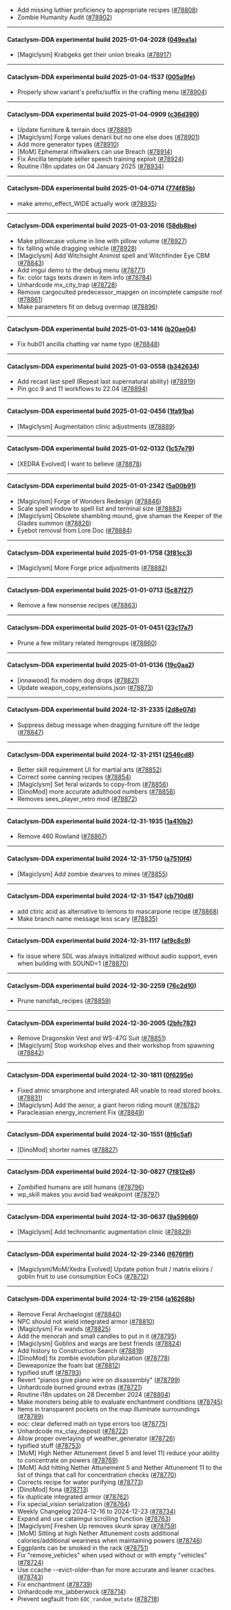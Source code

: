 * Add missing luthier proficiency to appropriate recipes ([#78808](https://github.com/CleverRaven/Cataclysm-DDA/pull/78808))
* Zombie Humanity Audit ([#78902](https://github.com/CleverRaven/Cataclysm-DDA/pull/78902))

---

#### Cataclysm-DDA experimental build 2025-01-04-2028 ([049ea1a](https://github.com/CleverRaven/Cataclysm-DDA/releases/tag/cdda-experimental-2025-01-04-2028))

* [Magiclysm] Krabgeks get their union breaks ([#78917](https://github.com/CleverRaven/Cataclysm-DDA/pull/78917))

---

#### Cataclysm-DDA experimental build 2025-01-04-1537 ([005a9fe](https://github.com/CleverRaven/Cataclysm-DDA/releases/tag/cdda-experimental-2025-01-04-1537))

* Properly show variant's prefix/suffix in the crafting menu ([#78904](https://github.com/CleverRaven/Cataclysm-DDA/pull/78904))

---

#### Cataclysm-DDA experimental build 2025-01-04-0909 ([c36d390](https://github.com/CleverRaven/Cataclysm-DDA/releases/tag/cdda-experimental-2025-01-04-0909))

* Update furniture & terrain docs ([#78891](https://github.com/CleverRaven/Cataclysm-DDA/pull/78891))
* [Magiclysm] Forge values denarii but no one else does ([#78901](https://github.com/CleverRaven/Cataclysm-DDA/pull/78901))
* Add more generator types ([#78910](https://github.com/CleverRaven/Cataclysm-DDA/pull/78910))
* [MoM] Ephemeral riftwalkers can use Breach ([#78914](https://github.com/CleverRaven/Cataclysm-DDA/pull/78914))
* Fix Ancilla template seller speech training exploit ([#78924](https://github.com/CleverRaven/Cataclysm-DDA/pull/78924))
* Routine i18n updates on 04 January 2025 ([#78934](https://github.com/CleverRaven/Cataclysm-DDA/pull/78934))

---

#### Cataclysm-DDA experimental build 2025-01-04-0714 ([774f85b](https://github.com/CleverRaven/Cataclysm-DDA/releases/tag/cdda-experimental-2025-01-04-0714))

* make ammo_effect_WIDE actually work ([#78935](https://github.com/CleverRaven/Cataclysm-DDA/pull/78935))

---

#### Cataclysm-DDA experimental build 2025-01-03-2016 ([58db8be](https://github.com/CleverRaven/Cataclysm-DDA/releases/tag/cdda-experimental-2025-01-03-2016))

* Make pillowcase volume in line with pillow volume ([#78927](https://github.com/CleverRaven/Cataclysm-DDA/pull/78927))
* fix falling while dragging vehicle ([#78928](https://github.com/CleverRaven/Cataclysm-DDA/pull/78928))
* [Magiclysm] Add Witchsight Animist spell and Witchfinder Eye CBM ([#78843](https://github.com/CleverRaven/Cataclysm-DDA/pull/78843))
* Add imgui demo to the debug menu ([#78771](https://github.com/CleverRaven/Cataclysm-DDA/pull/78771))
* fix: color tags texts drawn in item info ([#78784](https://github.com/CleverRaven/Cataclysm-DDA/pull/78784))
* Unhardcode mx_city_trap ([#78728](https://github.com/CleverRaven/Cataclysm-DDA/pull/78728))
* Remove cargoculted predecessor_mapgen on incomplete campsite roof ([#78861](https://github.com/CleverRaven/Cataclysm-DDA/pull/78861))
* Make parameters fit on debug overmap ([#78896](https://github.com/CleverRaven/Cataclysm-DDA/pull/78896))

---

#### Cataclysm-DDA experimental build 2025-01-03-1416 ([b20ae04](https://github.com/CleverRaven/Cataclysm-DDA/releases/tag/cdda-experimental-2025-01-03-1416))

* Fix hub01 ancilla chatting var name typo ([#78848](https://github.com/CleverRaven/Cataclysm-DDA/pull/78848))

---

#### Cataclysm-DDA experimental build 2025-01-03-0558 ([b342634](https://github.com/CleverRaven/Cataclysm-DDA/releases/tag/cdda-experimental-2025-01-03-0558))

* Add recast last spell (Repeat last supernatural ability) ([#78919](https://github.com/CleverRaven/Cataclysm-DDA/pull/78919))
* Pin gcc 9 and 11 workflows to 22.04 ([#78894](https://github.com/CleverRaven/Cataclysm-DDA/pull/78894))

---

#### Cataclysm-DDA experimental build 2025-01-02-0456 ([1fa91ba](https://github.com/CleverRaven/Cataclysm-DDA/releases/tag/cdda-experimental-2025-01-02-0456))

* [Magiclysm] Augmentation clinic adjustments ([#78889](https://github.com/CleverRaven/Cataclysm-DDA/pull/78889))

---

#### Cataclysm-DDA experimental build 2025-01-02-0132 ([1c57e79](https://github.com/CleverRaven/Cataclysm-DDA/releases/tag/cdda-experimental-2025-01-02-0132))

* [XEDRA Evolved] I want to believe ([#78878](https://github.com/CleverRaven/Cataclysm-DDA/pull/78878))

---

#### Cataclysm-DDA experimental build 2025-01-01-2342 ([5a00b91](https://github.com/CleverRaven/Cataclysm-DDA/releases/tag/cdda-experimental-2025-01-01-2342))

* [Magicylsm] Forge of Wonders Redesign ([#78846](https://github.com/CleverRaven/Cataclysm-DDA/pull/78846))
*  Scale spell window to spell list and terminal size ([#78883](https://github.com/CleverRaven/Cataclysm-DDA/pull/78883))
* [Magiclysm] Obsolete shambling mound, give shaman the Keeper of the Glades summon ([#78826](https://github.com/CleverRaven/Cataclysm-DDA/pull/78826))
* Eyebot removal from Lore Doc ([#78884](https://github.com/CleverRaven/Cataclysm-DDA/pull/78884))

---

#### Cataclysm-DDA experimental build 2025-01-01-1758 ([3f81cc3](https://github.com/CleverRaven/Cataclysm-DDA/releases/tag/cdda-experimental-2025-01-01-1758))

* [Magiclysm] More Forge price adjustments ([#78882](https://github.com/CleverRaven/Cataclysm-DDA/pull/78882))

---

#### Cataclysm-DDA experimental build 2025-01-01-0713 ([5c87f27](https://github.com/CleverRaven/Cataclysm-DDA/releases/tag/cdda-experimental-2025-01-01-0713))

* Remove a few nonsense recipes ([#78863](https://github.com/CleverRaven/Cataclysm-DDA/pull/78863))

---

#### Cataclysm-DDA experimental build 2025-01-01-0451 ([23c17a7](https://github.com/CleverRaven/Cataclysm-DDA/releases/tag/cdda-experimental-2025-01-01-0451))

* Prune a few military related itemgroups ([#78860](https://github.com/CleverRaven/Cataclysm-DDA/pull/78860))

---

#### Cataclysm-DDA experimental build 2025-01-01-0136 ([19c0aa2](https://github.com/CleverRaven/Cataclysm-DDA/releases/tag/cdda-experimental-2025-01-01-0136))

* [innawood] fix modern dog drops ([#78821](https://github.com/CleverRaven/Cataclysm-DDA/pull/78821))
* Update weapon_copy_extensions.json ([#78873](https://github.com/CleverRaven/Cataclysm-DDA/pull/78873))

---

#### Cataclysm-DDA experimental build 2024-12-31-2335 ([2d8e07d](https://github.com/CleverRaven/Cataclysm-DDA/releases/tag/cdda-experimental-2024-12-31-2335))

* Suppress debug message when dragging furniture off the ledge ([#78847](https://github.com/CleverRaven/Cataclysm-DDA/pull/78847))

---

#### Cataclysm-DDA experimental build 2024-12-31-2151 ([2546cd8](https://github.com/CleverRaven/Cataclysm-DDA/releases/tag/cdda-experimental-2024-12-31-2151))

* Better skill requirement UI for martial arts ([#78852](https://github.com/CleverRaven/Cataclysm-DDA/pull/78852))
* Correct some canning recipes ([#78854](https://github.com/CleverRaven/Cataclysm-DDA/pull/78854))
* [Magiclysm] Set feral wizards to copy-from ([#78856](https://github.com/CleverRaven/Cataclysm-DDA/pull/78856))
* [DinoMod] more accurate adulthood numbers ([#78858](https://github.com/CleverRaven/Cataclysm-DDA/pull/78858))
* Removes sees_player_retro mod ([#78872](https://github.com/CleverRaven/Cataclysm-DDA/pull/78872))

---

#### Cataclysm-DDA experimental build 2024-12-31-1935 ([1a410b2](https://github.com/CleverRaven/Cataclysm-DDA/releases/tag/cdda-experimental-2024-12-31-1935))

* Remove 460 Rowland ([#78867](https://github.com/CleverRaven/Cataclysm-DDA/pull/78867))

---

#### Cataclysm-DDA experimental build 2024-12-31-1750 ([a7510f4](https://github.com/CleverRaven/Cataclysm-DDA/releases/tag/cdda-experimental-2024-12-31-1750))

* [Magiclysm] Add zombie dwarves to mines ([#78855](https://github.com/CleverRaven/Cataclysm-DDA/pull/78855))

---

#### Cataclysm-DDA experimental build 2024-12-31-1547 ([cb710d8](https://github.com/CleverRaven/Cataclysm-DDA/releases/tag/cdda-experimental-2024-12-31-1547))

* add ctiric acid as alternative to lemons to mascarpone recipe ([#78868](https://github.com/CleverRaven/Cataclysm-DDA/pull/78868))
* Make branch name message less scary ([#78835](https://github.com/CleverRaven/Cataclysm-DDA/pull/78835))

---

#### Cataclysm-DDA experimental build 2024-12-31-1117 ([af9c8c9](https://github.com/CleverRaven/Cataclysm-DDA/releases/tag/cdda-experimental-2024-12-31-1117))

* fix issue where SDL was always initialized without audio support, even when building with SOUND=1 ([#78870](https://github.com/CleverRaven/Cataclysm-DDA/pull/78870))

---

#### Cataclysm-DDA experimental build 2024-12-30-2259 ([76c2d10](https://github.com/CleverRaven/Cataclysm-DDA/releases/tag/cdda-experimental-2024-12-30-2259))

* Prune nanofab_recipes ([#78859](https://github.com/CleverRaven/Cataclysm-DDA/pull/78859))

---

#### Cataclysm-DDA experimental build 2024-12-30-2005 ([2bfc782](https://github.com/CleverRaven/Cataclysm-DDA/releases/tag/cdda-experimental-2024-12-30-2005))

* Remove Dragonskin Vest and WS-47G Suit ([#78851](https://github.com/CleverRaven/Cataclysm-DDA/pull/78851))
* [Magiclysm] Stop workshop elves and their workshop from spawning ([#78842](https://github.com/CleverRaven/Cataclysm-DDA/pull/78842))

---

#### Cataclysm-DDA experimental build 2024-12-30-1811 ([0f6295e](https://github.com/CleverRaven/Cataclysm-DDA/releases/tag/cdda-experimental-2024-12-30-1811))

* Fixed atmic smarphone and intergrated AR unable to read stored books. ([#78831](https://github.com/CleverRaven/Cataclysm-DDA/pull/78831))
* [Magiclysm] Add the aenor, a giant heron riding mount ([#78782](https://github.com/CleverRaven/Cataclysm-DDA/pull/78782))
* Paracleasian energy_increment Fix ([#78849](https://github.com/CleverRaven/Cataclysm-DDA/pull/78849))

---

#### Cataclysm-DDA experimental build 2024-12-30-1551 ([8f6c5af](https://github.com/CleverRaven/Cataclysm-DDA/releases/tag/cdda-experimental-2024-12-30-1551))

* [DinoMod] shorter names ([#78827](https://github.com/CleverRaven/Cataclysm-DDA/pull/78827))

---

#### Cataclysm-DDA experimental build 2024-12-30-0827 ([7f812e6](https://github.com/CleverRaven/Cataclysm-DDA/releases/tag/cdda-experimental-2024-12-30-0827))

* Zombified humans are still humans ([#78796](https://github.com/CleverRaven/Cataclysm-DDA/pull/78796))
* wp_skill makes you avoid bad weakpoint ([#78797](https://github.com/CleverRaven/Cataclysm-DDA/pull/78797))

---

#### Cataclysm-DDA experimental build 2024-12-30-0637 ([9a59660](https://github.com/CleverRaven/Cataclysm-DDA/releases/tag/cdda-experimental-2024-12-30-0637))

* [Magiclysm] Add technomantic augmentation clinic ([#78829](https://github.com/CleverRaven/Cataclysm-DDA/pull/78829))

---

#### Cataclysm-DDA experimental build 2024-12-29-2346 ([f676f9f](https://github.com/CleverRaven/Cataclysm-DDA/releases/tag/cdda-experimental-2024-12-29-2346))

* [Magiclysm/MoM/Xedra Evolved] Update potion fruit / matrix elixirs / goblin fruit to use consumption EoCs ([#78712](https://github.com/CleverRaven/Cataclysm-DDA/pull/78712))

---

#### Cataclysm-DDA experimental build 2024-12-29-2156 ([a16268b](https://github.com/CleverRaven/Cataclysm-DDA/releases/tag/cdda-experimental-2024-12-29-2156))

* Remove Feral Archaelogist ([#78840](https://github.com/CleverRaven/Cataclysm-DDA/pull/78840))
* NPC should not wield integrated armor ([#78810](https://github.com/CleverRaven/Cataclysm-DDA/pull/78810))
* [Magiclysm] Fix wands ([#78825](https://github.com/CleverRaven/Cataclysm-DDA/pull/78825))
* Add the menorah and small candles to put in it ([#78795](https://github.com/CleverRaven/Cataclysm-DDA/pull/78795))
* [Magiclysm] Goblins and wargs are best friends ([#78824](https://github.com/CleverRaven/Cataclysm-DDA/pull/78824))
* Add history to Construction Search ([#78819](https://github.com/CleverRaven/Cataclysm-DDA/pull/78819))
* [DinoMod] fix zombie evolution pluralization ([#78778](https://github.com/CleverRaven/Cataclysm-DDA/pull/78778))
* Deweaponize the foam bat ([#78812](https://github.com/CleverRaven/Cataclysm-DDA/pull/78812))
* typified stuff ([#78793](https://github.com/CleverRaven/Cataclysm-DDA/pull/78793))
* Revert "pianos give piano wire on disassembly" ([#78799](https://github.com/CleverRaven/Cataclysm-DDA/pull/78799))
* Unhardcode burned ground extras ([#78721](https://github.com/CleverRaven/Cataclysm-DDA/pull/78721))
* Routine i18n updates on 28 December 2024 ([#78804](https://github.com/CleverRaven/Cataclysm-DDA/pull/78804))
* Make monsters being able to evaluate enchantment conditions ([#78745](https://github.com/CleverRaven/Cataclysm-DDA/pull/78745))
* Items in transparent pockets on the map illuminate surroundings ([#78789](https://github.com/CleverRaven/Cataclysm-DDA/pull/78789))
* eoc: clear deferred math on type errors too ([#78775](https://github.com/CleverRaven/Cataclysm-DDA/pull/78775))
* Unhardcode mx_clay_deposit ([#78722](https://github.com/CleverRaven/Cataclysm-DDA/pull/78722))
* Allow proper overlaying of weather_generator ([#78726](https://github.com/CleverRaven/Cataclysm-DDA/pull/78726))
* typified stuff ([#78753](https://github.com/CleverRaven/Cataclysm-DDA/pull/78753))
* [MoM] High Nether Attunement (level 5 and level 11) reduce your ability to concentrate on powers ([#78769](https://github.com/CleverRaven/Cataclysm-DDA/pull/78769))
* [MoM] Add hitting Nether Attunement 5 and Nether Attunement 11 to the list of things that call for concentration checks ([#78770](https://github.com/CleverRaven/Cataclysm-DDA/pull/78770))
* Corrects recipe for water purifying ([#78773](https://github.com/CleverRaven/Cataclysm-DDA/pull/78773))
* [DinoMod] fona ([#78713](https://github.com/CleverRaven/Cataclysm-DDA/pull/78713))
* fix duplicate integrated armor ([#78762](https://github.com/CleverRaven/Cataclysm-DDA/pull/78762))
* Fix special_vision serialization ([#78764](https://github.com/CleverRaven/Cataclysm-DDA/pull/78764))
* Weekly Changelog 2024-12-16 to 2024-12-23 ([#78734](https://github.com/CleverRaven/Cataclysm-DDA/pull/78734))
* Expand and use cataimgui scrolling function ([#78763](https://github.com/CleverRaven/Cataclysm-DDA/pull/78763))
* [Magiclysm] Freshen Up removes skunk spray ([#78759](https://github.com/CleverRaven/Cataclysm-DDA/pull/78759))
* [MoM] Sitting at high Nether Attunement costs additional calories/additional weariness when maintaining powers  ([#78746](https://github.com/CleverRaven/Cataclysm-DDA/pull/78746))
* Eggplants can be smoked in the rack ([#78751](https://github.com/CleverRaven/Cataclysm-DDA/pull/78751))
* Fix "remove_vehicles" when used without or with empty "vehicles" ([#78724](https://github.com/CleverRaven/Cataclysm-DDA/pull/78724))
* Use ccache --evict-older-than for more accurate and leaner ccaches. ([#78743](https://github.com/CleverRaven/Cataclysm-DDA/pull/78743))
* Fix enchantment ([#78739](https://github.com/CleverRaven/Cataclysm-DDA/pull/78739))
* Unhardcode mx_jabberwock ([#78714](https://github.com/CleverRaven/Cataclysm-DDA/pull/78714))
* Prevent segfault from `EOC_random_mutate` ([#78718](https://github.com/CleverRaven/Cataclysm-DDA/pull/78718))
